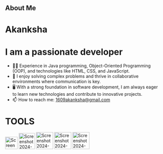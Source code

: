 ## About Me

# Akanksha
# I am a passionate developer
- 👩‍💻 Experience in Java programming, Object-Oriented Programming (OOP), and technologies like HTML, CSS, and JavaScript. <br/>
- 🔭 I enjoy solving complex problems and thrive in collaborative environments where communication is key. <br/>
- 🖥️ With a strong foundation in software development, I am always eager to learn new technologies and contribute to innovative projects. <br/>
- 📫 How to reach me: 1609akanksha@gmail.com
# TOOLS

<img width="40" alt="Screenshot 2024-09-13 at 2 48 52 PM" src="https://github.com/user-attachments/assets/5774b967-9cd2-4af1-9821-4b81122d5c4a">                    <img width="52" alt="Screenshot 2024-09-13 at 2 50 42 PM" src="https://github.com/user-attachments/assets/1b25aa8e-9422-47bf-a86b-b6c83b0d5533">                    <img width="55" alt="Screenshot 2024-09-13 at 2 51 39 PM" src="https://github.com/user-attachments/assets/c1278bb7-784b-4b9f-a07d-3f326782733d">                    <img width="55" alt="Screenshot 2024-09-13 at 2 52 12 PM" src="https://github.com/user-attachments/assets/fb17018e-e797-4fb0-a486-6753df0aaebe">                    <img width="55" alt="Screenshot 2024-09-13 at 2 57 08 PM" src="https://github.com/user-attachments/assets/8fee0371-998f-42e3-af54-c9255cc2c3da">
